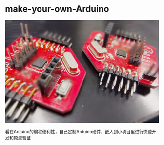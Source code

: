 # make-your-own-Arduino
<img src="README.assets/0.jpg" alt="0" style="zoom: 67%;" />

看在Arduino的编程便利性，自己定制Arduino硬件，嵌入到小项目里进行快速开发和原型验证